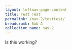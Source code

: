 ```yaml
---
layout: leftnav-page-content
title: Test Test
permalink: /nav-2/testtest/
breadcrumb: Sub A
collection_name: nav-2
---
```


Is this working?
